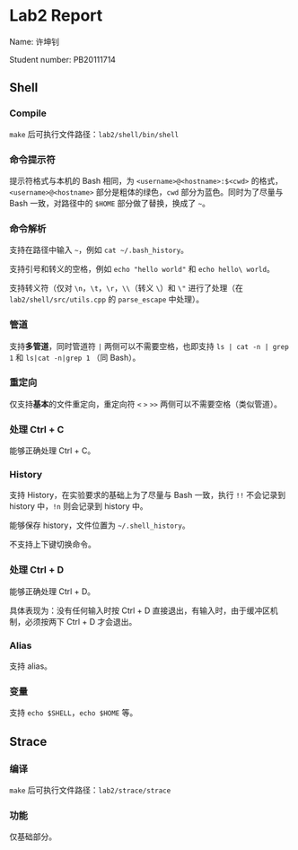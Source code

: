 # Lab2 Report

Name: 许坤钊

Student number: PB20111714

## Shell

### Compile

`make` 后可执行文件路径：`lab2/shell/bin/shell`

### 命令提示符

提示符格式与本机的 Bash 相同，为 `<username>@<hostname>:$<cwd>` 的格式，`<username>@<hostname>` 部分是粗体的绿色，`cwd` 部分为蓝色。同时为了尽量与 Bash 一致，对路径中的 `$HOME` 部分做了替换，换成了 `~`。

### 命令解析

支持在路径中输入 `~`，例如 `cat ~/.bash_history`。

支持引号和转义的空格，例如 `echo "hello world"` 和 `echo hello\ world`。

支持转义符（仅对 `\n`，`\t`，`\r`，`\\`（转义 `\`）和 `\"` 进行了处理（在 `lab2/shell/src/utils.cpp` 的 `parse_escape` 中处理）。

### 管道

支持**多管道**，同时管道符 `|` 两侧可以不需要空格，也即支持 `ls | cat -n | grep 1` 和 `ls|cat -n|grep 1` （同 Bash）。

### 重定向

仅支持**基本**的文件重定向，重定向符 `<` `>` `>>` 两侧可以不需要空格（类似管道）。

### 处理 Ctrl + C

能够正确处理 Ctrl + C。

### History

支持 History，在实验要求的基础上为了尽量与 Bash 一致，执行 `!!` 不会记录到 history 中，`!n` 则会记录到 history 中。

能够保存 history，文件位置为 `~/.shell_history`。

不支持上下键切换命令。

### 处理 Ctrl + D

能够正确处理 Ctrl + D。

具体表现为：没有任何输入时按 Ctrl + D 直接退出，有输入时，由于缓冲区机制，必须按两下 Ctrl + D 才会退出。

### Alias

支持 alias。

### 变量

支持 `echo $SHELL`，`echo $HOME` 等。

## Strace

### 编译

`make` 后可执行文件路径：`lab2/strace/strace`

### 功能

仅基础部分。
